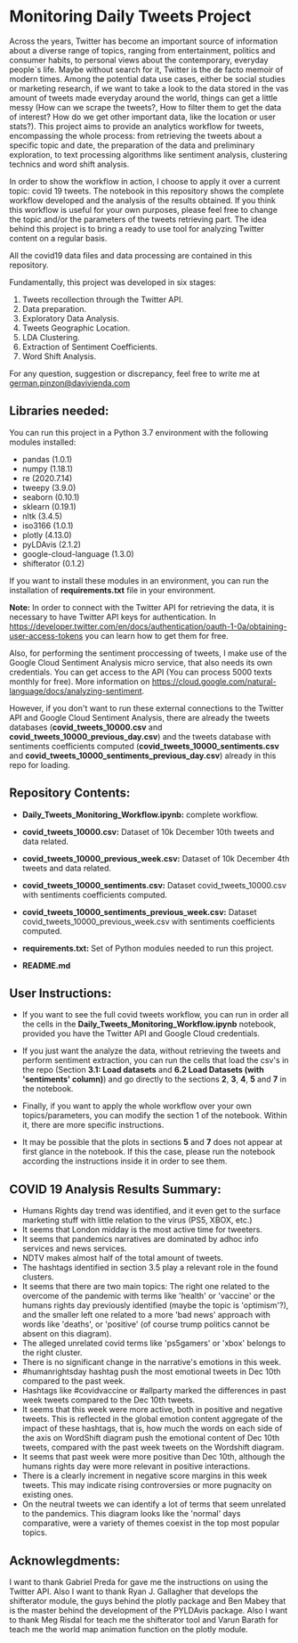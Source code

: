 # Monitoring Daily Tweets Project

Across the years, Twitter has become an important source of information about a diverse range of topics, ranging from entertainment, politics and consumer habits, to personal views about the contemporary, everyday people´s life. Maybe without search for it, Twitter is the de facto memoir of modern times. Among the potential data use cases, either be social studies or marketing research, if we want to take a
look to the data stored in the vas amount of tweets made everyday around the world, things can get a little messy (How can we scrape the tweets?, How to filter them to get the data of interest? How do we get other important data, like the location or user stats?). This project aims to provide an analytics workflow for tweets, encompassing the whole process: from retrieving the tweets about a specific topic and date, the preparation of the data and preliminary exploration, to text processing algorithms like sentiment analysis, clustering technics and word shift analysis.

In order to show the workflow in action, I choose to apply it over a current topic: covid 19 tweets. The notebook in this repository shows the complete workflow developed and the analysis of the results obtained. If you think this workflow is useful for your own purposes, please feel free to change the topic and/or the parameters of the tweets retrieving part. The idea behind this project is to bring a ready to use tool for analyzing Twitter content on a regular basis.  

All the covid19 data files and data processing are contained in this repository.

Fundamentally, this project was developed in six stages:
1. Tweets recollection through the Twitter API.  
2. Data preparation.
3. Exploratory Data Analysis.
4. Tweets Geographic Location.
5. LDA Clustering.
6. Extraction of Sentiment Coefficients.
7. Word Shift Analysis.

For any question, suggestion or discrepancy, feel free to write me at german.pinzon@davivienda.com


## Libraries needed:

You can run this project in a Python 3.7 environment with the following modules installed:

- pandas (1.0.1)
- numpy (1.18.1)
- re (2020.7.14)
- tweepy (3.9.0)
- seaborn (0.10.1)
- sklearn (0.19.1)
- nltk (3.4.5)
- iso3166 (1.0.1)
- plotly (4.13.0)
- pyLDAvis (2.1.2)
- google-cloud-language (1.3.0)
- shifterator (0.1.2)

If you want to install these modules in an environment, you can run the installation of **requirements.txt** file in your environment.

**Note:** In order to connect with the Twitter API for retrieving the data, it is necessary to have Twitter API keys for authentication. In https://developer.twitter.com/en/docs/authentication/oauth-1-0a/obtaining-user-access-tokens you can learn how to get them for free. 

Also, for performing the sentiment proccessing of tweets, I make use of the Google Cloud Sentiment Analysis micro service, that also needs its own credentials. You can get access to the API (You can process 5000 texts monthly for free). More information on https://cloud.google.com/natural-language/docs/analyzing-sentiment.

However, if you don't want to run these external connections to the Twitter API and Google Cloud Sentiment Analysis, there are already the tweets databases (**covid_tweets_10000.csv** and **covid_tweets_10000_previous_day.csv**) and the tweets database with sentiments coefficients computed (**covid_tweets_10000_sentiments.csv** and **covid_tweets_10000_sentiments_previous_day.csv**) already in this repo for loading. 


## Repository Contents:
        
- **Daily_Tweets_Monitoring_Workflow.ipynb:** complete workflow.

- **covid_tweets_10000.csv:** Dataset of 10k December 10th tweets and data related. 

- **covid_tweets_10000_previous_week.csv:** Dataset of 10k December 4th tweets and data related.
   
- **covid_tweets_10000_sentiments.csv:** Dataset covid_tweets_10000.csv with sentiments coefficients computed. 

- **covid_tweets_10000_sentiments_previous_week.csv:** Dataset covid_tweets_10000_previous_week.csv with sentiments coefficients computed.

- **requirements.txt:** Set of Python modules needed to run this project.

- **README.md**


## User Instructions: 

- If you want to see the full covid tweets workflow, you can run in order all the cells in the **Daily_Tweets_Monitoring_Workflow.ipynb** notebook, provided you have the Twitter API and Google Cloud credentials.

- If you just want the analyze the data, without retrieving the tweets and perform sentiment extraction, you can run the cells that load the csv's in the repo (Section **3.1: Load datasets** and **6.2 Load Datasets (with 'sentiments' column)**) and go directly to the sections **2**, **3**, **4**, **5** and **7** in the notebook.

- Finally, if you want to apply the whole workflow over your own topics/parameters, you can modify the section 1 of the notebook. Within it, there are more specific instructions.

- It may be possible that the plots in sections **5** and **7** does not appear at first glance in the notebook. If this the case, please run the notebook according the instructions inside it in order to see them.


## COVID 19 Analysis Results Summary:

- Humans Rights day trend was identified, and it even get to the surface marketing stuff with little relation to the virus (PS5, XBOX, etc.)
- It seems that London midday is the most active time for tweeters.
- It seems that pandemics narratives are dominated by adhoc info services and news services.
- NDTV makes almost half of the total amount of tweets.
- The hashtags identified in section 3.5 play a relevant role in the found clusters.
- It seems that there are two main topics: The right one related to the overcome of the pandemic with terms like 'health' or 'vaccine' or the humans rights day previously identified (maybe the topic is 'optimism'?), and the smaller left one related to a more 'bad news' approach with words like 'deaths', or 'positive' (of course trump politics cannot be absent on this diagram).
- The alleged unrelated covid terms like 'ps5gamers' or 'xbox' belongs to the right cluster.
- There is no significant change in the narrative's emotions in this week.
- #humanrightsday hashtag push the most emotional tweets in Dec 10th compared to the past week.
- Hashtags like #covidvaccine or #allparty marked the differences in past week tweets compared to the Dec 10th tweets.
- It seems that this week were more active, both in positive and negative tweets. This is reflected in the global emotion content aggregate of the impact of these hashtags, that is, how much the words on each side of the axis on WordShift diagram push the emotional content of Dec 10th tweets, compared with the past week tweets on the Wordshift diagram.
- It seems that past week were more positive than Dec 10th, although the humans rights day were more relevant in positive interactions.
- There is a clearly increment in negative score margins in this week tweets. This may indicate rising controversies or more pugnacity on existing ones.
- On the neutral tweets we can identify a lot of terms that seem unrelated to the pandemics. This diagram looks like the 'normal' days comparative, were a variety of themes coexist in the top most popular topics.


## Acknowlegdments:

I want to thank Gabriel Preda for gave me the instructions on using the Twitter API. Also I want to thank Ryan J. Gallagher that develops the shifterator module, the guys behind the plotly package and Ben Mabey that is the master behind the development of the PYLDAvis package. Also I want to thank Meg Risdal for teach me the shifterator tool and Varun Barath for teach me the world map animation function on the plotly module.